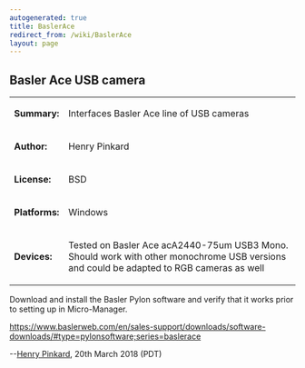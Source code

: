```yaml
---
autogenerated: true
title: BaslerAce
redirect_from: /wiki/BaslerAce
layout: page
---
```


## Basler Ace USB camera

<table>
<tr>
<td markdown="1">

**Summary:**

</td>
<td markdown="1">

Interfaces Basler Ace line of USB cameras

</td>
</tr>
<tr>
<td markdown="1">

**Author:**

</td>
<td markdown="1">

Henry Pinkard

</td>
</tr>
<tr>
<td markdown="1">

**License:**

</td>
<td markdown="1">

BSD

</td>
</tr>
<tr>
<td markdown="1">

**Platforms:**

</td>
<td markdown="1">

Windows

</td>
</tr>
<tr>
<td markdown="1">

**Devices:**

</td>
<td markdown="1">

Tested on Basler Ace acA2440-75um USB3 Mono. Should work with other
monochrome USB versions and could be adapted to RGB cameras as well

</td>
</tr>
</table>

Download and install the Basler Pylon software and verify that it works
prior to setting up in Micro-Manager.

<https://www.baslerweb.com/en/sales-support/downloads/software-downloads/#type=pylonsoftware;series=baslerace>

--[Henry Pinkard](/users/Henry_Pinkard), 20th March 2018 (PDT)
